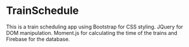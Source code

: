 # TrainSchedule

This is a train scheduling app using Bootstrap for CSS styling. JQuery for DOM manipulation. Moment.js for calculating the time of the trains and Firebase for the database.